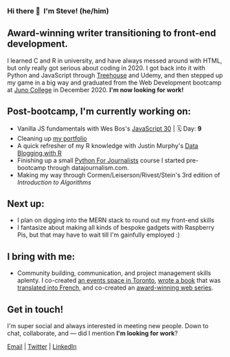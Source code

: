 ### Hi there 👋&nbsp; I'm Steve! (he/him)

## Award-winning writer transitioning to front-end development.  
I learned C and R in university, and have always messed around with HTML, but only really got serious about coding in 2020. I got back into it with Python and JavaScript through [Treehouse](https://teamtreehouse.com/) and Udemy, and then stepped up my game in a big way and graduated from the Web Development bootcamp at [Juno College](https://junocollege.com/) in December 2020. **I'm now looking for work!**

## Post-bootcamp, I'm currently working on:
- Vanilla JS fundamentals with Wes Bos's [JavaScript 30](https://javascript30.com/) | 🗓 Day: **9**
- Cleaning up [my portfolio](https://stevecodes.com/)
- A quick refresher of my R knowledge with Justin Murphy's [Data Blogging with R](https://jmrphy.ck.page/data-blogging-mini-course)
- Finishing up a small [Python For Journalists](https://datajournalism.com/watch/python-for-journalists/) course I started pre-bootcamp through datajournalism.com.
- Making my way through Cormen/Leiserson/Rivest/Stein's 3rd edition of *Introduction to Algorithms*

## Next up:
- I plan on digging into the MERN stack to round out my front-end skills
- I fantasize about making all kinds of bespoke gadgets with Raspberry Pis, but that may have to wait till I'm gainfully employed :)

## I bring with me:
- Community building, communication, and project management skills aplenty. I co-created [an events space in Toronto](https://en.wikipedia.org/wiki/Double_Double_Land), [wrote a book](https://bookhugpress.ca/shop/author/stephen-thomas/the-jokes-by-stephen-thomas/) that was [translated into French](http://tetepremiere.com/livre/cest-une-farce/), and co-created an [award-winning web series](https://www.one-tenproductions.com/).

## Get in touch!
I'm super social and always interested in meeting new people. Down to chat, collaborate, and — did I mention **I'm looking for work**?  
  
[Email](stevekwthomas@gmail.com)  |  [Twitter](https://twitter.com/skwthomas)  |  [LinkedIn](https://www.linkedin.com/in/stephen-thomas-b5915344/)

<!--
**stevekwt/stevekwt** is a ✨ _special_ ✨ repository because its `README.md` (this file) appears on your GitHub profile.

Here are some ideas to get you started:

- 🔭 I’m currently working on ...
- 🌱 I’m currently learning ...
- 👯 I’m looking to collaborate on ...
- 🤔 I’m looking for help with ...
- 💬 Ask me about ...
- 📫 How to reach me: ...
- 😄 Pronouns: ...
- ⚡ Fun fact: ...
-->
